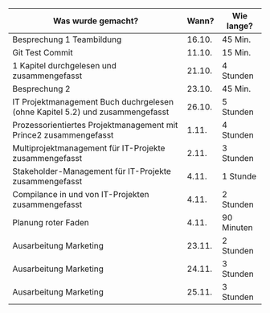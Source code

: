 Was wurde gemacht? | Wann? | Wie lange?
--- | --- | ---
Besprechung 1 Teambildung| 16.10. |45 Min.
Git Test Commit | 11.10. | 15 Min.
1 Kapitel durchgelesen und zusammengefasst | 21.10. | 4 Stunden
Besprechung 2| 23.10. |45 Min.
IT Projektmanagement Buch duchrgelesen (ohne Kapitel 5.2) und zusammengefasst | 26.10. | 5 Stunden
Prozessorientiertes Projektmanagement mit Prince2 zusammengefasst | 1.11. | 4 Stunden
Multiprojektmanagement für IT-Projekte zusammengefasst | 2.11. | 3 Stunden
Stakeholder-Management für IT-Projekte zusammengefasst | 4.11. | 1 Stunde
Compilance in und von IT-Projekten zusammengefasst | 4.11. | 2 Stunden
Planung roter Faden | 4.11. | 90 Minuten
Ausarbeitung Marketing | 23.11. | 2 Stunden
Ausarbeitung Marketing | 24.11. | 3 Stunden
Ausarbeitung Marketing | 25.11. | 3 Stunden
